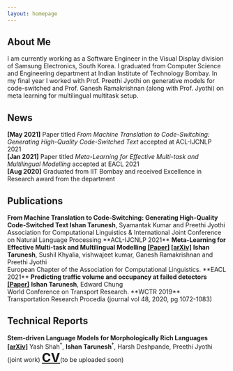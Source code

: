 ```yaml
---
layout: homepage
---
```


## About Me

I am currently working as a Software Engineer in the Visual Display division of Samsung Electronics, South Korea. I graduated from Computer Science and Engineering department at Indian Institute of Technology Bombay. In my final year I worked with Prof. Preethi Jyothi on generative models for code-switched and Prof. Ganesh Ramakrishnan (along with Prof. Jyothi) on meta learning for multilingual multitask setup.

## News
**[May 2021]** Paper titled <i>From Machine Translation to Code-Switching: Generating High-Quality Code-Switched Text</i> accepted at ACL-IJCNLP 2021<br>
**[Jan 2021]** Paper titled <i>Meta-Learning for Effective Multi-task and Multilingual Modelling</i> accepted at EACL 2021<br>
**[Aug 2020]** Graduated from IIT Bombay and received Excellence in Research award from the department

## Publications

<h4 style='display:inline;'> From Machine Translation to Code-Switching: Generating High-Quality Code-Switched Text </h4>
<b>Ishan Tarunesh</b>, Syamantak Kumar and Preethi Jyothi<br>
Association for Computational Linguistics & International Joint Conference on Natural Language Processing **ACL-IJCNLP 2021** 

<h4 style='display:inline;'> Meta-Learning for Effective Multi-task and Multilingual Modelling <a href="https://www.aclweb.org/anthology/2021.eacl-main.314.pdf">[Paper]</a> <a href="https://arxiv.org/abs/2101.10368">[arXiv]</a></h4>
<b>Ishan Tarunesh</b>, Sushil Khyalia, vishwajeet kumar, Ganesh Ramakrishnan and Preethi Jyothi<br>
European Chapter of the Association for Computational Linguistics. **EACL 2021** 

<h4 style='display:inline;'> Predicting traffic volume and occupancy at failed detectors <a href="https://www.sciencedirect.com/science/article/pii/S2352146520305512">[Paper]</a></h4>
<b>Ishan Tarunesh</b>, Edward Chung<br>
World Conference on Transport Research. **WCTR 2019** <br>
Transportation Research Procedia (journal vol 48, 2020, pg 1072-1083)

## Technical Reports

<h4 style='display:inline;'> Stem-driven Language Models for Morphologically Rich Languages <a href="https://arxiv.org/abs/1910.11536">[arXiv]</a></h4>
Yash Shah<sup>†</sup>, <b>Ishan Tarunesh</b><sup>†</sup>, Harsh Deshpande, Preethi Jyothi<br>
(joint work)
<!-- European Chapter of the Association for Computational Linguistics (**EACL**) 2021 -->

<h1 style='display:inline;'><a href="#">CV</a></h1>(to be uploaded soon)


<!--
## Others
You can find me on codechef([<span style='color:rgb(104, 66, 115)'>ishan_00</span>](https://www.codechef.com/users/ishan_00)) and codeforces([<span style='color:rgb(170, 0, 170)'>ishan00</span>](https://codeforces.com/profile/ishan00))
-->
